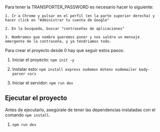 Para tener la TRANSPORTER_PASSWORD es necesario hacer lo siguiente:

    1. Ir a Chrome y pulsar en el perfil (en la parte superior derecha) y hacer click en "Administrar tu cuenta de Google"

    2. En la busqueda, buscar "contraseñas de aplicaciones"

    3. Nombramos que nombre queremos poner y nos saldra un mensaje emergente de la contraseña, y ya tendriamos todo.

Para crear el proyecto desde 0 hay que seguir estos pasos:

1. Iniciar el proyecto: `npm init -y`

2. Instalar esto: `npm install express nodemon dotenv nodemailer body-parser cors`

3. Iniciar el servidor: `npm run dev`

## Ejecutar el proyecto

Antes de ejecutarlo, asegúrate de tener las dependencias instaladas con el comando `npm install`.

1. `npm run dev`
